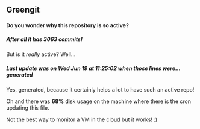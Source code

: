 ## Greengit

#### Do you wonder why this repository is so active?

##### After all it has 3063 commits!

But is it *really* active? Well...

##### Last update was on Wed Jun 19 at 11:25:02 when those lines were... generated

Yes, generated, because it certainly helps a lot to have such an active repo!

Oh and there was **68%** disk usage on the machine
where there is the cron updating this file.

Not the best way to monitor a VM in the cloud but it works! :)
